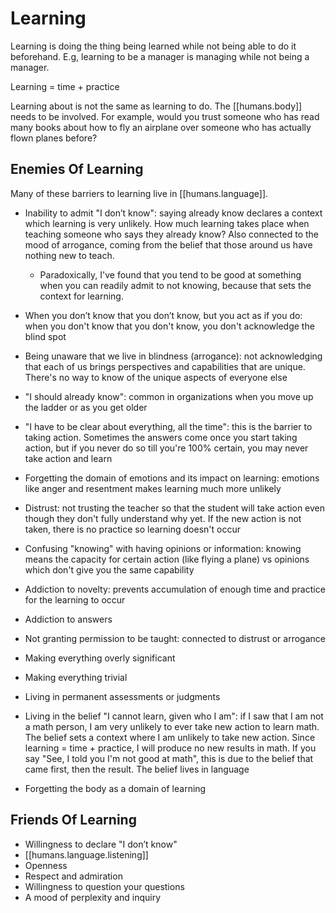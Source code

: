 
# Learning

Learning is doing the thing being learned while not being able to do it beforehand. E.g, learning to be a manager is managing while not being a manager.

Learning = time + practice

Learning about is not the same as learning to do. The [[humans.body]] needs to be involved. For example, would you trust someone who has read many books about how to fly an airplane over someone who has actually flown planes before?

## Enemies Of Learning

Many of these barriers to learning live in [[humans.language]].

* Inability to admit "I don’t know": saying already know declares a context which learning is very unlikely. How much learning takes place when teaching someone who says they already know? Also connected to the mood of arrogance, coming from the belief that those around us have nothing new to teach.
    
    * Paradoxically, I've found that you tend to be good at something when you can readily admit to not knowing, because that sets the context for learning.
    
* When you don’t know that you don’t know, but you act as if you do: when you don't know that you don't know, you don't acknowledge the blind spot
* Being unaware that we live in blindness (arrogance): not acknowledging that each of us brings perspectives and capabilities that are unique. There's no way to know of the unique aspects of everyone else
* "I should already know": common in organizations when you move up the ladder or as you get older
* "I have to be clear about everything, all the time": this is the barrier to taking action. Sometimes the answers come once you start taking action, but if you never do so till you're 100% certain, you may never take action and learn
* Forgetting the domain of emotions and its impact on learning: emotions like anger and resentment makes learning much more unlikely
* Distrust: not trusting the teacher so that the student will take action even though they don't fully understand why yet. If the new action is not taken, there is no practice so learning doesn't occur
* Confusing "knowing" with having opinions or information: knowing means the capacity for certain action (like flying a plane) vs opinions which don't give you the same capability
* Addiction to novelty: prevents accumulation of enough time and practice for the learning to occur
* Addiction to answers
* Not granting permission to be taught: connected to distrust or arrogance
* Making everything overly significant
* Making everything trivial
* Living in permanent assessments or judgments
* Living in the belief "I cannot learn, given who I am": if I saw that I am not a math person, I am very unlikely to ever take new action to learn math. The belief sets a context where I am unlikely to take new action. Since learning = time + practice, I will produce no new results in math. If you say "See, I told you I'm not good at math", this is due to the belief that came first, then the result. The belief lives in language
* Forgetting the body as a domain of learning

## Friends Of Learning

* Willingness to declare "I don’t know"
* [[humans.language.listening]]
* Openness
* Respect and admiration
* Willingness to question your questions
* A mood of perplexity and inquiry
